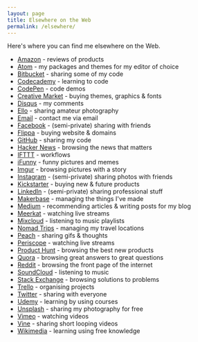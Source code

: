 ```yaml
---
layout: page
title: Elsewhere on the Web
permalink: /elsewhere/
---
```


Here's where you can find me elsewhere on the Web.

- [Amazon](https://www.amazon.co.uk/gp/profile/AQ1PI9JYK1YBD) - reviews of products
- [Atom](https://atom.io/users/davisonio) - my packages and themes for my editor of choice
- [Bitbucket](https://bitbucket.org/davisonio/) - sharing some of my code
- [Codecademy](https://www.codecademy.com/davisonio) - learning to code
- [CodePen](http://codepen.io/davisonio/) - code demos
- [Creative Market](https://creativemarket.com/davisonio) - buying themes, graphics & fonts
- [Disqus](https://disqus.com/by/davisonio/) - my comments
- [Ello](https://ello.co/davisonio) - sharing amateur photography
- [Email](mailto:craig@davison.io) - contact me via email
- [Facebook](https://www.facebook.com/craigdavisonio) - (semi-private) sharing with friends
- [Flippa](https://flippa.com/users/926571) - buying website & domains
- [GitHub](https://github.com/davisonio) - sharing my code
- [Hacker News](https://news.ycombinator.com/user?id=davisonio) - browsing the news that matters
- [IFTTT](https://ifttt.com/p/davisonio) - workflows
- [iFunny](http://ifunny.co/davisonio) - funny pictures and memes
- [Imgur](https://imgur.com/user/davisonio) - browsing pictures with a story
- [Instagram](https://www.instagram.com/craigdavisonio/) - (semi-private) sharing photos with friends
- [Kickstarter](https://www.kickstarter.com/profile/davisonio) - buying new & future products
- [LinkedIn](http://uk.linkedin.com/in/davisonio) - (semi-private) sharing professional stuff
- [Makerbase](https://makerbase.co/m/x75bg4) - managing the things I've made
- [Medium](https://medium.com/@davisonio) - recommending articles & writing posts for my blog
- [Meerkat](https://meerkatapp.co/davisonio) - watching live streams
- [Mixcloud](https://www.mixcloud.com/davisonio/) - listening to music playlists
- [Nomad Trips](https://nomadtrips.co/davisonio) - managing my travel locations
- [Peach](http://peach.cool/add/davisonio) - sharing gifs & thoughts
- [Periscope](https://www.periscope.tv/davisonio) - watching live streams
- [Product Hunt](https://www.producthunt.com/@davisonio) - browsing the best new products
- [Quora](https://www.quora.com/profile/Craig-Davison-3) - browsing great answers to great questions
- [Reddit](https://www.reddit.com/user/davisonio/) - browsing the front page of the internet
- [SoundCloud](https://soundcloud.com/davisonio) - listening to music
- [Stack Exchange](https://stackexchange.com/users/6582211/craig-davison) - browsing solutions to problems
- [Trello](https://trello.com/davisonio) - organising projects
- [Twitter](https://twitter.com/davisonio) - sharing with everyone
- [Udemy](https://www.udemy.com/user/craig-davison/) - learning by using courses
- [Unsplash](https://unsplash.com/@davisonio) - sharing my photography for free
- [Vimeo](https://vimeo.com/davisonio) - watching videos
- [Vine](https://vine.co/davisonio) - sharing short looping videos
- [Wikimedia](https://meta.wikimedia.org/wiki/User:Davisonio) - learning using free knowledge
